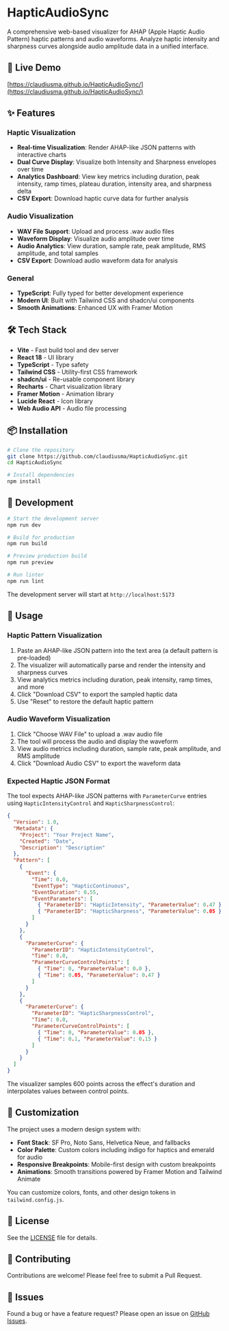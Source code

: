 # HapticAudioSync

A comprehensive web-based visualizer for AHAP (Apple Haptic Audio Pattern) haptic patterns and audio waveforms. Analyze haptic intensity and sharpness curves alongside audio amplitude data in a unified interface.

## 🚀 Live Demo

[https://claudiusma.github.io/HapticAudioSync/](https://claudiusma.github.io/HapticAudioSync/)

## ✨ Features

### Haptic Visualization
- **Real-time Visualization**: Render AHAP-like JSON patterns with interactive charts
- **Dual Curve Display**: Visualize both Intensity and Sharpness envelopes over time
- **Analytics Dashboard**: View key metrics including duration, peak intensity, ramp times, plateau duration, intensity area, and sharpness delta
- **CSV Export**: Download haptic curve data for further analysis

### Audio Visualization
- **WAV File Support**: Upload and process .wav audio files
- **Waveform Display**: Visualize audio amplitude over time
- **Audio Analytics**: View duration, sample rate, peak amplitude, RMS amplitude, and total samples
- **CSV Export**: Download audio waveform data for analysis

### General
- **TypeScript**: Fully typed for better development experience
- **Modern UI**: Built with Tailwind CSS and shadcn/ui components
- **Smooth Animations**: Enhanced UX with Framer Motion

## 🛠️ Tech Stack

- **Vite** - Fast build tool and dev server
- **React 18** - UI library
- **TypeScript** - Type safety
- **Tailwind CSS** - Utility-first CSS framework
- **shadcn/ui** - Re-usable component library
- **Recharts** - Chart visualization library
- **Framer Motion** - Animation library
- **Lucide React** - Icon library
- **Web Audio API** - Audio file processing

## 📦 Installation

```bash
# Clone the repository
git clone https://github.com/claudiusma/HapticAudioSync.git
cd HapticAudioSync

# Install dependencies
npm install
```

## 🚀 Development

```bash
# Start the development server
npm run dev

# Build for production
npm run build

# Preview production build
npm run preview

# Run linter
npm run lint
```

The development server will start at `http://localhost:5173`

## 📝 Usage

### Haptic Pattern Visualization

1. Paste an AHAP-like JSON pattern into the text area (a default pattern is pre-loaded)
2. The visualizer will automatically parse and render the intensity and sharpness curves
3. View analytics metrics including duration, peak intensity, ramp times, and more
4. Click "Download CSV" to export the sampled haptic data
5. Use "Reset" to restore the default haptic pattern

### Audio Waveform Visualization

1. Click "Choose WAV File" to upload a .wav audio file
2. The tool will process the audio and display the waveform
3. View audio metrics including duration, sample rate, peak amplitude, and RMS amplitude
4. Click "Download Audio CSV" to export the waveform data

### Expected Haptic JSON Format

The tool expects AHAP-like JSON patterns with `ParameterCurve` entries using `HapticIntensityControl` and `HapticSharpnessControl`:

```json
{
  "Version": 1.0,
  "Metadata": {
    "Project": "Your Project Name",
    "Created": "Date",
    "Description": "Description"
  },
  "Pattern": [
    {
      "Event": {
        "Time": 0.0,
        "EventType": "HapticContinuous",
        "EventDuration": 0.55,
        "EventParameters": [
          { "ParameterID": "HapticIntensity", "ParameterValue": 0.47 },
          { "ParameterID": "HapticSharpness", "ParameterValue": 0.05 }
        ]
      }
    },
    {
      "ParameterCurve": {
        "ParameterID": "HapticIntensityControl",
        "Time": 0.0,
        "ParameterCurveControlPoints": [
          { "Time": 0, "ParameterValue": 0.0 },
          { "Time": 0.05, "ParameterValue": 0.47 }
        ]
      }
    },
    {
      "ParameterCurve": {
        "ParameterID": "HapticSharpnessControl",
        "Time": 0.0,
        "ParameterCurveControlPoints": [
          { "Time": 0, "ParameterValue": 0.05 },
          { "Time": 0.1, "ParameterValue": 0.15 }
        ]
      }
    }
  ]
}
```

The visualizer samples 600 points across the effect's duration and interpolates values between control points.

## 🎨 Customization

The project uses a modern design system with:
- **Font Stack**: SF Pro, Noto Sans, Helvetica Neue, and fallbacks
- **Color Palette**: Custom colors including indigo for haptics and emerald for audio
- **Responsive Breakpoints**: Mobile-first design with custom breakpoints
- **Animations**: Smooth transitions powered by Framer Motion and Tailwind Animate

You can customize colors, fonts, and other design tokens in `tailwind.config.js`.

## 📄 License

See the [LICENSE](LICENSE) file for details.

## 🤝 Contributing

Contributions are welcome! Please feel free to submit a Pull Request.

## 🐛 Issues

Found a bug or have a feature request? Please open an issue on [GitHub Issues](https://github.com/claudiusma/HapticAudioSync/issues).
